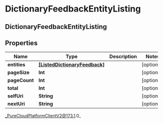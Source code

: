 # DictionaryFeedbackEntityListing

## DictionaryFeedbackEntityListing

## Properties

|Name | Type | Description | Notes|
|------------ | ------------- | ------------- | -------------|
| **entities** | [**[ListedDictionaryFeedback]**]([ListedDictionaryFeedback]) |  | [optional] |
| **pageSize** | **Int** |  | [optional] |
| **pageCount** | **Int** |  | [optional] |
| **total** | **Int** |  | [optional] |
| **selfUri** | **String** |  | [optional] |
| **nextUri** | **String** |  | [optional] |



_PureCloudPlatformClientV2@173.1.0_
